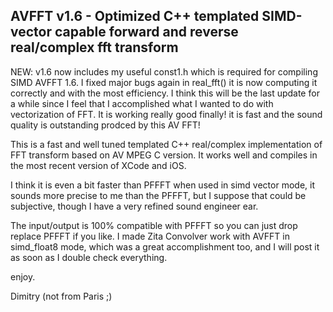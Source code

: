 
AVFFT v1.6 - Optimized C++ templated SIMD-vector capable forward and reverse real/complex fft transform
-------------------------------------------------------------------------------------------------------

NEW:  v1.6 now includes my useful const1.h which is required for compiling SIMD AVFFT 1.6. I fixed major bugs
again in real_fft() it is now computing it correctly and with the most efficiency. I think this 
will be the last update for a while since I feel that I accomplished what I wanted to do with vectorization of FFT.
It is working really good finally! it is fast and the sound quality is outstanding prodced by this AV FFT!

This is a fast and well tuned templated C++ real/complex implementation of FFT transform based on 
AV MPEG C version. It works well and compiles in the most recent version of XCode and iOS. 

I think it is even a bit faster than PFFFT when used in simd vector mode, it sounds more precise 
to me than the PFFFT, but I suppose that could be subjective, though I have a very refined 
sound engineer ear.

The input/output is 100% compatible with PFFFT so you can just drop replace PFFFT if you like. 
I made Zita Convolver work with AVFFT in simd_float8 mode, which was a great accomplishment too,
and I will post it as soon as I double check everything. 

enjoy.

Dimitry (not from Paris ;)
